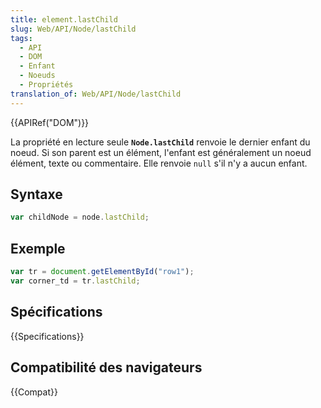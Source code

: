 ```yaml
---
title: element.lastChild
slug: Web/API/Node/lastChild
tags:
  - API
  - DOM
  - Enfant
  - Noeuds
  - Propriétés
translation_of: Web/API/Node/lastChild
---
```


{{APIRef("DOM")}}

La propriété en lecture seule **`Node.lastChild`** renvoie le dernier enfant du noeud. Si son parent est un élément, l'enfant est généralement un noeud élément, texte ou commentaire. Elle renvoie `null` s'il n'y a aucun enfant.

## Syntaxe

```js
var childNode = node.lastChild;
```

## Exemple

```js
var tr = document.getElementById("row1");
var corner_td = tr.lastChild;
```

## Spécifications

{{Specifications}}

## Compatibilité des navigateurs

{{Compat}}
